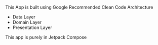 This App is built using Google Recommended Clean Code Architecture
* Data Layer
* Domain Layer
* Presentation Layer
  
This app is purely in Jetpack Compose
